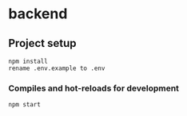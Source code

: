 # backend

## Project setup
```
npm install
rename .env.example to .env
```

### Compiles and hot-reloads for development
```
npm start
```